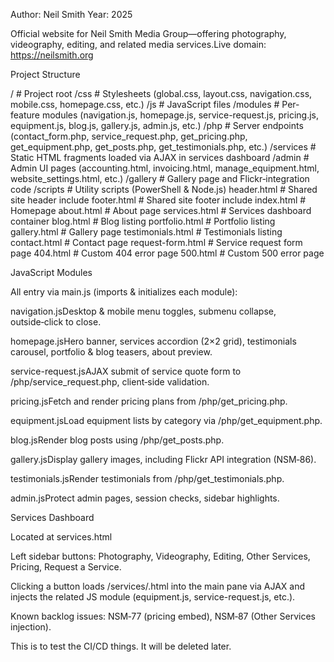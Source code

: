 Author: Neil Smith
Year: 2025

Official website for Neil Smith Media Group—offering photography, videography, editing, and related media services.Live domain: https://neilsmith.org

Project Structure

/                    # Project root
  /css               # Stylesheets (global.css, layout.css, navigation.css, mobile.css, homepage.css, etc.)
  /js                # JavaScript files
    /modules         # Per-feature modules (navigation.js, homepage.js, service-request.js, pricing.js, equipment.js, blog.js, gallery.js, admin.js, etc.)
  /php               # Server endpoints (contact_form.php, service_request.php, get_pricing.php, get_equipment.php, get_posts.php, get_testimonials.php, etc.)
  /services          # Static HTML fragments loaded via AJAX in services dashboard
  /admin             # Admin UI pages (accounting.html, invoicing.html, manage_equipment.html, website_settings.html, etc.)
  /gallery           # Gallery page and Flickr‑integration code
  /scripts           # Utility scripts (PowerShell & Node.js)
  header.html        # Shared site header include
  footer.html        # Shared site footer include
  index.html         # Homepage
  about.html         # About page
  services.html      # Services dashboard container
  blog.html          # Blog listing
  portfolio.html     # Portfolio listing
  gallery.html       # Gallery page
  testimonials.html  # Testimonials listing
  contact.html       # Contact page
  request-form.html  # Service request form page
  404.html           # Custom 404 error page
  500.html           # Custom 500 error page

JavaScript Modules

All entry via main.js (imports & initializes each module):

navigation.jsDesktop & mobile menu toggles, submenu collapse, outside‑click to close.

homepage.jsHero banner, services accordion (2×2 grid), testimonials carousel, portfolio & blog teasers, about preview.

service-request.jsAJAX submit of service quote form to /php/service_request.php, client‑side validation.

pricing.jsFetch and render pricing plans from /php/get_pricing.php.

equipment.jsLoad equipment lists by category via /php/get_equipment.php.

blog.jsRender blog posts using /php/get_posts.php.

gallery.jsDisplay gallery images, including Flickr API integration (NSM‑86).

testimonials.jsRender testimonials from /php/get_testimonials.php.

admin.jsProtect admin pages, session checks, sidebar highlights.

Services Dashboard

Located at services.html

Left sidebar buttons: Photography, Videography, Editing, Other Services, Pricing, Request a Service.

Clicking a button loads /services/<name>.html into the main pane via AJAX and injects the related JS module (equipment.js, service-request.js, etc.).

Known backlog issues: NSM‑77 (pricing embed), NSM‑87 (Other Services injection).

This is to test the CI/CD things. It will be deleted later.